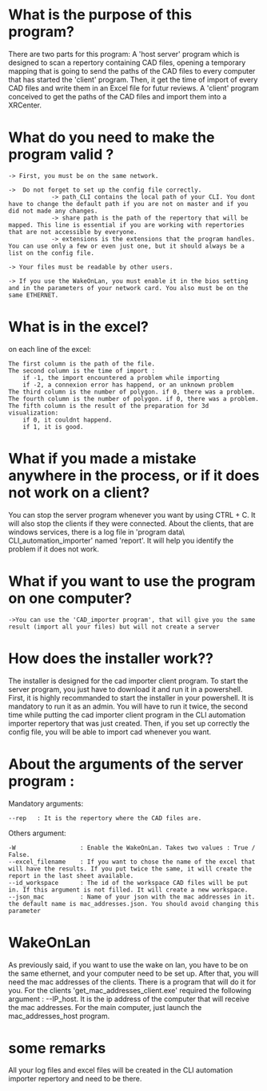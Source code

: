 # What is the purpose of this program?

There are two parts for this program:
	A 'host server' program which is designed to scan a repertory containing CAD files, opening a temporary mapping that is going to send the paths of the CAD files to every computer that has started the 'client' program. Then, it get the time of import of every CAD files and write them in an Excel file for futur reviews.
 	A 'client' program conceived to get the paths of the CAD files and import them into a XRCenter.


 # What do you need to make the program valid ?
 
	-> First, you must be on the same network. 
	
   	->  Do not forget to set up the config file correctly. 
				-> path_CLI contains the local path of your CLI. You dont have to change the default path if you are not on master and if you did not made any changes.
				-> share path is the path of the repertory that will be mapped. This line is essential if you are working with repertories that are not accessible by everyone.
				-> extensions is the extensions that the program handles. You can use only a few or even just one, but it should always be a list on the config file.

    -> Your files must be readable by other users. 
	
	-> If you use the WakeOnLan, you must enable it in the bios setting and in the parameters of your network card. You also must be on the same ETHERNET.

# What is in the excel?

on each line of the excel:

	The first column is the path of the file.
	The second column is the time of import : 
		if -1, the import encountered a problem while importing
		if -2, a connexion error has happend, or an unknown problem
	The third column is the number of polygon. if 0, there was a problem.
	The fourth column is the number of polygon. if 0, there was a problem.
	The fifth column is the result of the preparation for 3d visualization:
		if 0, it couldnt happend.
		if 1, it is good.

# What if you made a mistake anywhere in the process, or if it does not work on a client?

You can stop the server program whenever you want by using CTRL + C. It will also stop the clients if they were connected.
About the clients, that are windows services, there is a log file in 'program data\ CLI_automation_importer' named 'report'. It will help you identify the problem if it does not work.


# What if you want to use the program on one computer?

	->You can use the 'CAD_importer program', that will give you the same result (import all your files) but will not create a server

# How does the installer work??

The installer is designed for the cad importer client program. To start the server program, you just have to download it and run it in a powershell.
First, it is highly recommanded to start the installer in your powershell. It is mandatory to run it as an admin. You will have to run it twice, the second time while putting the cad importer client
program in the CLI automation importer repertory that was just created. Then, if you set up correctly the config file, you will be able to import cad whenever you want.

# About the arguments of the server program :

Mandatory arguments:

	--rep 	: It is the repertory where the CAD files are. 

Others argument: 

	-W 					: Enable the WakeOnLan. Takes two values : True / False.
	--excel_filename 	: If you want to chose the name of the excel that will have the results. If you put twice the same, it will create the report in the last sheet available. 	
	--id_workspace 		: The id of the workspace CAD files will be put in. If this argument is not filled. It will create a new workspace. 
	--json_mac			: Name of your json with the mac addresses in it. the default name is mac_addresses.json. You should avoid changing this parameter
	
# WakeOnLan

As previously said, if you want to use the wake on lan, you have to be on the same ethernet, and your computer need to be set up. After that, you will need the mac addresses of the clients. 
There is a program that will do it for you. For the clients 'get_mac_addresses_client.exe' required the following argument : --IP_host. It is the ip address of the computer that will receive the mac addresses. 
For the main computer, just launch the mac_addresses_host program. 

# some remarks

All your log files and excel files will be created in the CLI automation importer repertory and need to be there.

